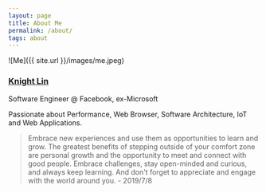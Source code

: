 ```yaml
---
layout: page
title: About Me
permalink: /about/
tags: about
---
```


![Me]({{ site.url }}/images/me.jpeg)
### [Knight Lin](https://www.linkedin.com/in/knightlinwu/)

Software Engineer @ Facebook, ex-Microsoft

Passionate about Performance, Web Browser, Software Architecture, IoT and Web Applications.

> Embrace new experiences and use them as opportunities to learn and grow. The greatest benefits of stepping outside of your comfort zone are personal growth and the opportunity to meet and connect with good people. Embrace challenges, stay open-minded and curious, and always keep learning. And don't forget to appreciate and engage with the world around you. - 2019/7/8

